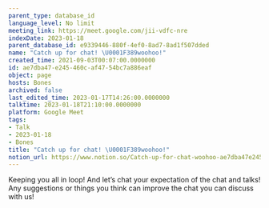 ```yaml
---
parent_type: database_id
language_level: No limit
meeting_link: https://meet.google.com/jii-vdfc-nre
indexDate: 2023-01-18
parent_database_id: e9339446-880f-4ef0-8ad7-8ad1f507dded
name: "Catch up for chat! \U0001F389woohoo!"
created_time: 2021-09-03T00:07:00.0000000
id: ae7dba47-e245-460c-af47-54bc7a886eaf
object: page
hosts: Bones
archived: false
last_edited_time: 2023-01-17T14:26:00.0000000
talktime: 2023-01-18T21:10:00.0000000
platform: Google Meet
tags:
- Talk
- 2023-01-18
- Bones
title: "Catch up for chat! \U0001F389woohoo!"
notion_url: https://www.notion.so/Catch-up-for-chat-woohoo-ae7dba47e245460caf4754bc7a886eaf
---
```


Keeping you all in loop! And let’s chat your expectation of the chat and talks!
Any suggestions or things you think can improve the chat you can discuss with us!





